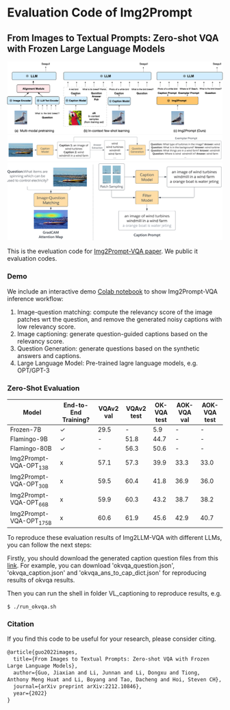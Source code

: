 # Evaluation Code of Img2Prompt

## From Images to Textual Prompts: Zero-shot VQA with Frozen Large Language Models


<img src="Illustration.png" width="700">
<img src="QuestionGeneration.png" width="700">
<img src="Caption.png" width="700">

This is the eveluation code for <a href="https://arxiv.org/abs/2212.10846">Img2Prompt-VQA paper</a>. We public it evaluation codes.

### Demo
We include an interactive demo [Colab notebook](https://colab.research.google.com/github/salesforce/LAVIS/blob/main/projects/img2prompt-vqa/img2prompt_vqa.ipynb)
to show Img2Prompt-VQA inference workflow:
1. Image-question matching: compute the relevancy score of the image patches wrt the question, and remove the generated noisy captions with low relevancy score.
2. Image captioning: generate question-guided captions based on the relevancy score.
3. Question Generation: generate questions based on the synthetic answers and captions.
4. Large Language Model: Pre-trained lagre language models, e.g. OPT/GPT-3

### Zero-Shot Evaluation
<table>
<thead>
  <tr>
    <th rowspan="2">Model</th>
    <th rowspan="2">End-to-End Training?</th>
    <th colspan="1">VQAv2 val</th>
    <th colspan="1">VQAv2 test</th>
    <th colspan="1">OK-VQA test</th>
    <th colspan="1">AOK-VQA val</th>
    <th colspan="1">AOK-VQA test</th>
  </tr>

</thead>
<tbody>
  <tr>
    <td> Frozen-7B</td>
    <td> ✓ </td> 
    <td>29.5</td>
    <td>-</td>
    <td>5.9</td>
    <td>-</td>
<td>-</td>
  </tr>
<tr>
    <td> Flamingo-9B </td>
    <td> ✓</td> 
    <td>-</td>
    <td>51.8</td>
    <td>44.7</td>
    <td>-</td>
<td>-</td>
  </tr>
  <tr>
    <td> Flamingo-80B</td>
    <td>✓</td> 
    <td>-</td>
    <td>56.3</td>
    <td>50.6</td>
    <td>-</td>
<td>-</td>
  </tr>
  <tr>
    <td> Img2Prompt-VQA-OPT<sub>13B</sub> </td>
<td> x</td> 
    <td>57.1</td>
    <td>57.3 </td>
    <td>39.9</td>
    <td>33.3</td>
<td>33.0</td>
  </tr>
  <tr>
    <td> Img2Prompt-VQA-OPT<sub>30B</td>
<td> x</td> 
    <td>59.5</td>
    <td>60.4 </td>
    <td>41.8 </td>
    <td>36.9</td>
<td>36.0 </td>
  </tr>
  <tr>
    <td> Img2Prompt-VQA-OPT<sub>66B</td>
<td> x</td> 
    <td>59.9</td>
    <td>60.3 </td>
    <td>43.2</td>
    <td>38.7</td>
<td>38.2</td>
  </tr>
  <tr>
   <td> Img2Prompt-VQA-OPT<sub>175B</td>
<td> x</td> 
    <td>60.6</td>
    <td>61.9</td>
    <td>45.6</td>
    <td>42.9</td>
<td>40.7</td>
  </tr>
</tbody>
</table>

To reproduce these evaluation results of Img2LLM-VQA with different LLMs, you can follow the next steps:

Firstly, you should download the generated caption question files from this [link](https://drive.google.com/drive/folders/1KbBrWTac5YuG_b6CVEWM4jYwpR_YbcEO?usp=sharing). For example, you can download 'okvqa_question.json', 'okvqa_caption.json' and 'okvqa_ans_to_cap_dict.json' for reproducing results of okvqa results.

Then you can run the shell in folder VL_captioning to reproduce results, e.g.
```
$ ./run_okvqa.sh
```


### Citation
If you find this code to be useful for your research, please consider citing.
```
@article{guo2022images,
  title={From Images to Textual Prompts: Zero-shot VQA with Frozen Large Language Models},
  author={Guo, Jiaxian and Li, Junnan and Li, Dongxu and Tiong, Anthony Meng Huat and Li, Boyang and Tao, Dacheng and Hoi, Steven CH},
  journal={arXiv preprint arXiv:2212.10846},
  year={2022}
}

```


